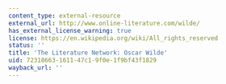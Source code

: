 ```yaml
---
content_type: external-resource
external_url: http://www.online-literature.com/wilde/
has_external_license_warning: true
license: https://en.wikipedia.org/wiki/All_rights_reserved
status: ''
title: 'The Literature Network: Oscar Wilde'
uid: 72318663-1611-47c1-9f0e-1f9bf43f1829
wayback_url: ''
---
```


